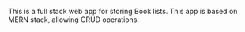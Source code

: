 This is a full stack web app for storing Book lists. This app is based on MERN stack, allowing CRUD operations.

